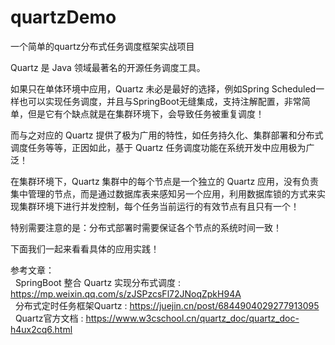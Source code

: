 # quartzDemo
一个简单的quartz分布式任务调度框架实战项目

Quartz 是 Java 领域最著名的开源任务调度工具。

如果只在单体环境中应用，Quartz 未必是最好的选择，例如Spring Scheduled一样也可以实现任务调度，并且与SpringBoot无缝集成，支持注解配置，非常简单，但是它有个缺点就是在集群环境下，会导致任务被重复调度！

而与之对应的 Quartz 提供了极为广用的特性，如任务持久化、集群部署和分布式调度任务等等，正因如此，基于 Quartz 任务调度功能在系统开发中应用极为广泛！

在集群环境下，Quartz 集群中的每个节点是一个独立的 Quartz 应用，没有负责集中管理的节点，而是通过数据库表来感知另一个应用，利用数据库锁的方式来实现集群环境下进行并发控制，每个任务当前运行的有效节点有且只有一个！

特别需要注意的是：分布式部署时需要保证各个节点的系统时间一致！

下面我们一起来看看具体的应用实践！

参考文章：<br/>
      &nbsp;&nbsp;SpringBoot 整合 Quartz 实现分布式调度 : https://mp.weixin.qq.com/s/zJSPzcsFl72JNoqZpkH94A <br/>
      &nbsp;&nbsp;分布式定时任务框架Quartz : https://juejin.cn/post/6844904029277913095<br/>
      &nbsp;&nbsp;Quartz官方文档 : https://www.w3cschool.cn/quartz_doc/quartz_doc-h4ux2cq6.html
